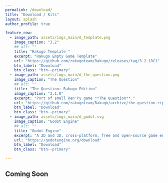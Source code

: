 ```yaml
---
permalink: /download/
title: "Download / Kits"
layout: splash
author_profile: true

feature_row:
  - image_path: assets/imgs_main/d_template.png
    image_caption: "3.2"
    ## alt: ""
    title: "Rakugo Template "
    excerpt: "Rakugo Empty Game Template"
    url: "https://github.com/rakugoteam/Rakugo/releases/tag/3.2.1RC1"
    btn_label: "Download"
    btn_class: "btn--primary"
  - image_path: assets/imgs_main/d_the_question.png
    image_caption: "The Question"
    ## alt: ""
    title: "The Question: Rakugo Edition"
    image_caption: "3.1.0"
    excerpt: "Port of small Ren'Py game **The Question**."
    url: "https://github.com/rakugoteam/Rakugo/archive/the-question.zip"
    btn_label: "Download"
    btn_class: "btn--primary"
  - image_path: assets/imgs_main/d_godot.svg
    image_caption: "Godot Engine"
    ## alt: ""
    title: "Godot Engine"
    excerpt: "A 2D and 3D, cross-platform, free and open-source game engine thats powers Rakugo."
    url: "https://godotengine.org/download"
    btn_label: "Download"
    btn_class: "btn--primary"

---
```


<!-- {% include feature_row %} -->

## Coming Soon
